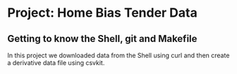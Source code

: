 # Project: Home Bias Tender Data
## Getting to know the Shell, git and Makefile

In this project we downloaded data from the Shell using curl and then create a derivative data file using csvkit.
